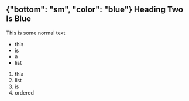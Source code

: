 {"bottom": "sm", "color": "blue"}
Heading Two Is Blue
----

This is some normal text

- this
- is
- a
- list

1. this
2. list
3. is
4. ordered